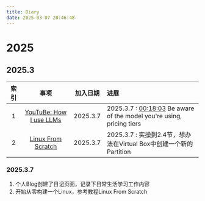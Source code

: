 ```yaml
---
title: Diary
date: 2025-03-07 20:46:48
---
```


# 2025

## 2025.3

| 索引 |  事项 | 加入日期 | 进展 |
| :------: | :------: | :------: | :------ |
| 1 | [YouTuBe: How I use LLMs](https://www.youtube.com/watch?v=EWvNQjAaOHw&t=1088s&ab_channel=AndrejKarpathy) | 2025.3.7 | 2025.3.7 : [00:18:03](https://www.youtube.com/watch?v=EWvNQjAaOHw&t=1083s) Be aware of the model you're using, pricing tiers |
| 2 | [Linux From Scratch](https://www.linuxfromscratch.org/lfs/view/stable/index.html) | 2025.3.7 | 2025.3.7 : 实操到2.4节，想办法在Virtual Box中创建一个新的Partition |

### 2025.3.7

1. 个人Blog创建了日记页面，记录下日常生活学习工作内容
2. 开始从零构建一个Linux，参考教程Linux From Scratch
